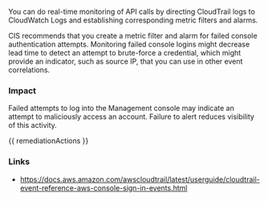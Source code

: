 
You can do real-time monitoring of API calls by directing CloudTrail logs to CloudWatch Logs and establishing corresponding metric filters and alarms.   
                                                                              
CIS recommends that you create a metric filter and alarm for failed console authentication attempts. Monitoring failed console logins might decrease lead time to detect an attempt to brute-force a credential, which might provide an indicator, such as source IP, that you can use in other event correlations.

### Impact
Failed attempts to log into the Management console may indicate an attempt to maliciously access an account. Failure to alert reduces visibility of this activity.

<!-- DO NOT CHANGE -->
{{ remediationActions }}

### Links
- https://docs.aws.amazon.com/awscloudtrail/latest/userguide/cloudtrail-event-reference-aws-console-sign-in-events.html


